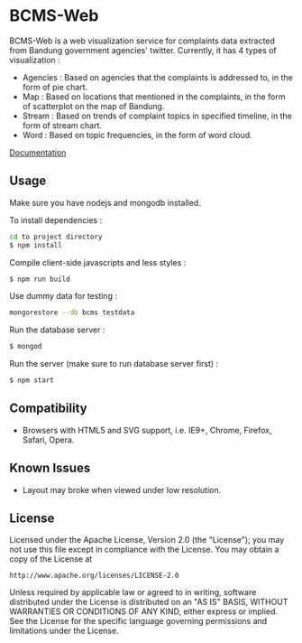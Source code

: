 # BCMS-Web

BCMS-Web is a web visualization service for complaints data extracted from Bandung government agencies' twitter.
Currently, it has 4 types of visualization : 
* Agencies : Based on agencies that the complaints is addressed to, in the form of pie chart.
* Map : Based on locations that mentioned in the complaints, in the form of scatterplot on the map of Bandung.
* Stream : Based on trends of complaint topics in specified timeline, in the form of stream chart.
* Word : Based on topic frequencies, in the form of word cloud.

[Documentation](DOCUMENTATION.md)

## Usage

Make sure you have nodejs and mongodb installed.

To install dependencies : 

```bash
cd to project directory
$ npm install
```

Compile client-side javascripts and less styles : 

```bash
$ npm run build
```

Use dummy data for testing : 

```bash
mongorestore --db bcms testdata
```

Run the database server : 

```bash
$ mongod
```

Run the server (make sure to run database server first) : 

```bash
$ npm start
```
## Compatibility

* Browsers with HTML5 and SVG support, i.e. IE9+, Chrome, Firefox, Safari, Opera.

## Known Issues

* Layout may broke when viewed under low resolution.

## License

Licensed under the Apache License, Version 2.0 (the "License");
you may not use this file except in compliance with the License.
You may obtain a copy of the License at

    http://www.apache.org/licenses/LICENSE-2.0

Unless required by applicable law or agreed to in writing, software
distributed under the License is distributed on an "AS IS" BASIS,
WITHOUT WARRANTIES OR CONDITIONS OF ANY KIND, either express or implied.
See the License for the specific language governing permissions and
limitations under the License.